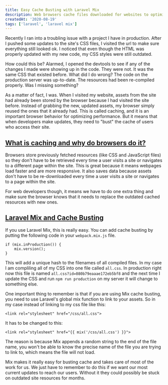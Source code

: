 ```yaml
---
title: Easy Cache Busting with Laravel Mix
description: Web browsers cache files downloaded for websites to optimize performance. This is great for using the web but it means updated files may be blocked from reaching users. We can use Laravel Mix to easily bust the cache and force the browser to download the most current versions of our assets.
createdAt: '2020-08-19'
tags: ['laravel', 'laravel mix']
---
```


Recently I ran into a troubling issue with a project I have in production. After I pushed some updates to the site's CSS files, I visited the url to make sure everything still looked ok. I noticed that even though the HTML was properly updated with my new code, my CSS styles were still outdated.

How could this be? Alarmed, I opened the devtools to see if any of the changes I made were showing up in the code. They were not. It was the same CSS that existed before. What did I do wrong? The code on the production server was up-to-date. The resources had been re-compiled properly. Was I missing something?

As a matter of fact, I was. When I visited my website, assets from the site had already been stored by the browser because I had visited the site before. Instead of grabbing the new, updated assets, my browser simply reused the ones that it already had. This is called caching, and it is an important browser behavior for optimizing performance. But it means that when developers make updates, they need to "bust" the cache of users who access their site.

## <a href="#what-is-caching-and-why-do-browsers-do-it" id="what-is-caching-and-why-do-browsers-do-it">What is caching and why do browsers do it?</a>

Browsers store previously fetched resources (like CSS and JavaScript files) so they don't have to be retrieved every time a user visits a site or navigates to a different page within the site. This is great because it means webpages load faster and are more responsive. It also saves data because assets don't have to be re-downloaded every time a user visits a site or navigates to a page within the site.

For web developers though, it means we have to do one extra thing and make sure the browser knows that it needs to replace the outdated cached resources with new ones.

## <a href="#laravel-mix-and-cache-busting" id="laravel-mix-and-cache-busting">Laravel Mix and Cache Busting</a>

If you use Laravel Mix, this is really easy. You can add cache busting by putting the following code in your `webpack.mix.js` file.

```
if (mix.inProduction()) {
    mix.version();
}
```

This will add a unique hash to the filenames of all compiled files. In my case I am compliling all of my CSS into one file called `all.css`. In production right now this file is named `all.css?id=080b79eaaae172eb5bf8` and the next time I update the CSS and run `npm run production` on my server it will change to something else.

One important thing to remember is that if you are using Mix cache busting, you need to use Laravel's global mix function to link to your assets. So in my case instead of linking to my css file like this:

```
<link rel="stylesheet" href="/css/all.css">
```

It has to be changed to this:

```
<link rel="stylesheet" href="{{ mix('/css/all.css') }}">
```

The reason is because Mix appends a random string to the end of the file name, you won't be able to know the precise name of the file you are trying to link to, which means the file will not load.

Mix makes it really easy for busting cache and takes care of most of the work for us. We just have to remember to do this if we want our most current updates to reach our users. Without it they could possibly be stuck on outdated site resources for months.
